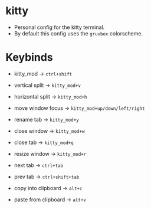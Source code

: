 # kitty
- Personal config for the kitty terminal.
- By default this config uses the `gruvbox` colorscheme.

# Keybinds
- kitty_mod -> `ctrl+shift`

- vertical split -> `kitty_mod+v`
- horizontal split -> `kitty_mod+h`

- move window focus -> `kitty_mod+up/down/left/right`

- rename tab -> `kitty_mod+y`

- close window -> `kitty_mod+w`
- close tab -> `kitty_mod+q`

- resize window -> `kitty_mod+r`

- next tab -> `ctrl+tab`
- prev tab -> `ctrl+shift+tab`

- copy into clipboard -> `alt+c`
- paste from clipboard -> `alt+v`
